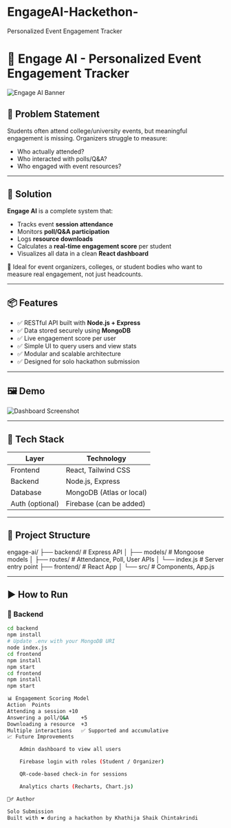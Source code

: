 # EngageAI-Hackethon-
Personalized Event Engagement Tracker
# 🎯 Engage AI - Personalized Event Engagement Tracker

![Engage AI Banner](https://img.shields.io/badge/EngageAI-Hackathon-blueviolet)

## 🧠 Problem Statement

Students often attend college/university events, but meaningful engagement is missing. Organizers struggle to measure:
- Who actually attended?
- Who interacted with polls/Q&A?
- Who engaged with event resources?

---

## 🚀 Solution

**Engage AI** is a complete system that:
- Tracks event **session attendance**
- Monitors **poll/Q&A participation**
- Logs **resource downloads**
- Calculates a **real-time engagement score** per student
- Visualizes all data in a clean **React dashboard**

🎯 Ideal for event organizers, colleges, or student bodies who want to measure real engagement, not just headcounts.

---

## 📦 Features

- ✅ RESTful API built with **Node.js + Express**
- ✅ Data stored securely using **MongoDB**
- ✅ Live engagement score per user
- ✅ Simple UI to query users and view stats
- ✅ Modular and scalable architecture
- ✅ Designed for solo hackathon submission

---

## 🖼️ Demo

![Dashboard Screenshot](https://via.placeholder.com/800x400?text=Engage+AI+Dashboard)

---

## 🔧 Tech Stack

| Layer       | Technology        |
|-------------|-------------------|
| Frontend    | React, Tailwind CSS |
| Backend     | Node.js, Express  |
| Database    | MongoDB (Atlas or local) |
| Auth (optional) | Firebase (can be added) |

---

## 📁 Project Structure
engage-ai/
├── backend/ # Express API
│ ├── models/ # Mongoose models
│ ├── routes/ # Attendance, Poll, User APIs
│ └── index.js # Server entry point
├── frontend/ # React App
│ └── src/ # Components, App.js

---

## ▶️ How to Run

### 🔌 Backend
```bash
cd backend
npm install
# Update .env with your MongoDB URI
node index.js
cd frontend
npm install
npm start
cd frontend
npm install
npm start

📊 Engagement Scoring Model
Action	Points
Attending a session	+10
Answering a poll/Q&A	+5
Downloading a resource	+3
Multiple interactions	✅ Supported and accumulative
📈 Future Improvements

    Admin dashboard to view all users

    Firebase login with roles (Student / Organizer)

    QR-code-based check-in for sessions

    Analytics charts (Recharts, Chart.js)

🙋‍♂️ Author

Solo Submission
Built with ❤️ during a hackathon by Khathija Shaik Chintakrindi

